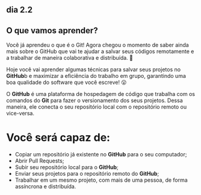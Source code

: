 ## dia 2.2

## O que vamos aprender?
<p>Você já aprendeu o que é o Git! Agora chegou o momento de saber ainda mais sobre o GitHub que vai te ajudar a salvar seus códigos remotamente e a trabalhar de maneira colaborativa e distribuída. 🧩</p>

<p>Hoje você vai aprender algumas técnicas para salvar seus projetos no <strong>GitHub</strong>b e maximizar a eficiência do trabalho em grupo, garantindo uma boa qualidade do software que você escreve! 😮</p>

<p>O <strong>GitHub</strong> é uma plataforma de hospedagem de código que trabalha com os comandos do <strong>Git</strong> para fazer o versionamento dos seus projetos. Dessa maneira, ele conecta o seu repositório local com o repositório remoto ou vice-versa.</p>

# Você será capaz de:

<ul>
    <li>Copiar um repositório já existente no <strong>GitHub</strong> para o seu computador;</li>
    <li>Abrir Pull Requests;</li>
    <li>Subir seu repositório local para o <strong>GitHub</strong>;</li>
    <li>Enviar seus projetos para o repositório remoto do <strong>GitHub</strong>;</li>
    <li>Trabalhar em um mesmo projeto, com mais de uma pessoa, de forma assíncrona e distribuída.</li>
</ul>